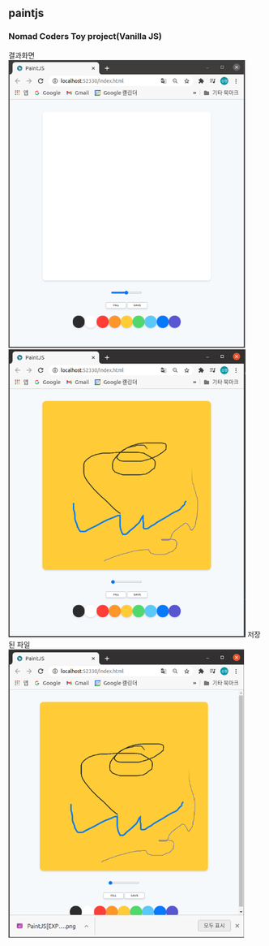 ## paintjs
### Nomad Coders Toy project(Vanilla JS)
결과화면
![Simpson Url](https://github.com/tjdgus3160/paintjs/blob/master/1.PNG)
![Simpson Url](https://github.com/tjdgus3160/paintjs/blob/master/2.PNG)
저장된 파일
![Simpson Url](https://github.com/tjdgus3160/paintjs/blob/master/3.PNG)
